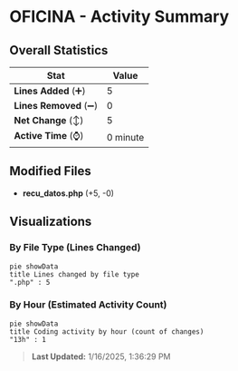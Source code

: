 # OFICINA - Activity Summary 

## Overall Statistics

| Stat                   | Value                                                             |
| ---------------------- | ----------------------------------------------------------------- |
| **Lines Added** (➕)   | 5                                          |
| **Lines Removed** (➖) | 0                                        |
| **Net Change** (↕)    | 5                |
| **Active Time** (⌚)   | 0 minute |


## Modified Files
- **recu_datos.php** (+5, -0)

## Visualizations

### By File Type (Lines Changed)

```mermaid
pie showData
title Lines changed by file type
".php" : 5
```

### By Hour (Estimated Activity Count)

```mermaid
pie showData
title Coding activity by hour (count of changes)
"13h" : 1
```


> **Last Updated:** 1/16/2025, 1:36:29 PM